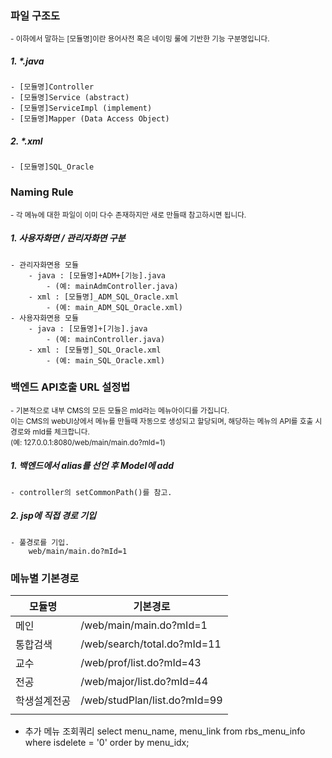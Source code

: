 ### 파일 구조도
<sub>- 이하에서 말하는 [모듈명]이란 용어사전 혹은 네이밍 룰에 기반한 기능 구분명입니다. </sub>
##### 1. \*.java
	- [모듈명]Controller
	- [모듈명]Service (abstract)
	- [모듈명]ServiceImpl (implement)
	- [모듈명]Mapper (Data Access Object)
##### 2. \*.xml
	- [모듈명]SQL_Oracle


### Naming Rule
<sub>- 각 메뉴에 대한 파일이 이미 다수 존재하지만 새로 만들때 참고하시면 됩니다.</sub>

##### 1. 사용자화면 / 관리자화면 구분
	- 관리자화면용 모듈
		- java : [모듈명]+ADM+[기능].java 
			- (예: mainAdmController.java)
		- xml : [모듈명]_ADM_SQL_Oracle.xml
			- (예: main_ADM_SQL_Oracle.xml)
	- 사용자화면용 모듈
		- java : [모듈명]+[기능].java 
			- (예: mainController.java)
		- xml : [모듈명]_SQL_Oracle.xml
			- (예: main_SQL_Oracle.xml)


### 백엔드 API호출 URL 설정법
 <sub>- 기본적으로 내부 CMS의 모든 모듈은 mId라는 메뉴아이디를 가집니다. 
 <br>이는 CMS의 webUI상에서 메뉴를 만들때 자동으로 생성되고 할당되며, 해당하는 메뉴의 API를 호출 시 경로와 mId를 체크합니다.<br>
 (예: 127.0.0.1:8080/web/main/main.do?mId=1)</sub>
##### 1. 백엔드에서 alias를 선언 후 Model에 add
	- controller의 setCommonPath()를 참고.
##### 2. jsp에 직접 경로 기입
	- 풀경로를 기입.
	    web/main/main.do?mId=1 




### 메뉴별 기본경로
| 모듈명    | 기본경로                         |
| ------ | ---------------------------- |
| 메인     | /web/main/main.do?mId=1      |
| 통합검색   | /web/search/total.do?mId=11  |
| 교수     | /web/prof/list.do?mId=43     |
| 전공     | /web/major/list.do?mId=44    |
| 학생설계전공 | /web/studPlan/list.do?mId=99 |
|        |                              |
- 추가 메뉴 조회쿼리
  select menu_name, menu_link from rbs_menu_info
where isdelete = '0'
order by menu_idx;
